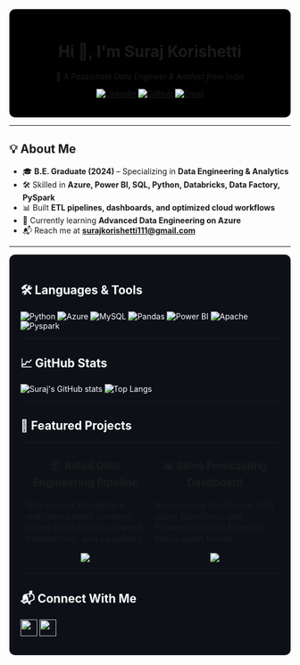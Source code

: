 <!-- Header Section -->
<div align="center" style="background-color:black; padding:20px; border-radius:10px;">
  
# Hi 👋, I'm **Suraj Korishetti**  
🚀 *A Passionate Data Engineer & Analyst from India*  

[![LinkedIn](https://img.shields.io/badge/LinkedIn-Connect-blue?style=for-the-badge&logo=linkedin)](https://www.linkedin.com/in/suraj-korishetti-333a44258)
[![GitHub](https://img.shields.io/badge/GitHub-Follow-lightgrey?style=for-the-badge&logo=github)](https://github.com/Suri6363498)
[![Email](https://img.shields.io/badge/Email-Contact-red?style=for-the-badge&logo=gmail)](mailto:surajkorishetti111@gmail.com)

</div>

---

## 💡 About Me
- 🎓 **B.E. Graduate (2024)** – Specializing in **Data Engineering & Analytics**
- 🛠 Skilled in **Azure, Power BI, SQL, Python, Databricks, Data Factory, PySpark**
- 📊 Built **ETL pipelines, dashboards, and optimized cloud workflows**
- 🌱 Currently learning **Advanced Data Engineering on Azure**
- 📬 Reach me at **surajkorishetti111@gmail.com**

---

<div style="background-color:#0d1117; padding:20px; border-radius:10px; color:white;">

## 🛠 Languages & Tools
![Python](https://img.shields.io/badge/Python-3776AB?style=for-the-badge&logo=python&logoColor=white)
![Azure](https://img.shields.io/badge/Microsoft%20Azure-0078D4?style=for-the-badge&logo=microsoft-azure&logoColor=white)
![MySQL](https://img.shields.io/badge/MySQL-005C84?style=for-the-badge&logo=mysql&logoColor=white)
![Pandas](https://img.shields.io/badge/Pandas-150458?style=for-the-badge&logo=pandas&logoColor=white)
![Power BI](https://img.shields.io/badge/Power%20BI-F2C811?style=for-the-badge&logo=power-bi&logoColor=black)
![Apache](https://img.shields.io/badge/Apache-D22128?style=for-the-badge&logo=apache&logoColor=white)
![Pyspark](https://img.shields.io/badge/PySpark-B33128?style=for-the-badge&logo=PySpark&logoColor=white)


---

## 📈 GitHub Stats
![Suraj's GitHub stats](https://github-readme-stats.vercel.app/api?username=Suri6363498&show_icons=true&theme=dark&hide_border=true)
![Top Langs](https://github-readme-stats.vercel.app/api/top-langs/?username=Suri6363498&layout=compact&theme=dark&hide_border=true)

---

<!-- ===================== PROJECTS ===================== -->
## 🚀 Featured Projects

<table>
<tr>
<td width="50%">
<h3 align="center">📦 Retail Data Engineering Pipeline</h3>
<p>This project simulates a real-world retail scenario where sales data is cleaned, transformed, and visualized.</p>
<p align="center">
<a href="https://github.com/Suri6363498/retail-data-engineering-pipeline">
<img src="https://img.shields.io/badge/View%20Project-181717?style=for-the-badge&logo=github&logoColor=white">
</a>
</p>
</td>

<td width="50%">
<h3 align="center">📊 Sales Forecasting Dashboard</h3>
<p>AI-powered dashboard built using Salesforce and Tableau Cloud to forecast future sales trends.</p>
<p align="center">
<a href="https://github.com/Suri6363498/sales-forecasting-dashboard">
<img src="https://img.shields.io/badge/View%20Project-181717?style=for-the-badge&logo=github&logoColor=white">
</a>
</p>
</td>
</tr>
</table>

## 📬 Connect With Me
<p align="left">
<a href="https://linkedin.com/in/suraj-korishetti-333a44258" target="blank"><img align="center" src="https://cdn.jsdelivr.net/gh/devicons/devicon/icons/linkedin/linkedin-original.svg" alt="LinkedIn" height="30" width="30" /></a>
<a href="mailto:surajkorishetti111@gmail.com" target="blank"><img align="center" src="https://upload.wikimedia.org/wikipedia/commons/4/4e/Mail_%28iOS%29.svg" alt="Email" height="30" width="30" /></a>
</p>
